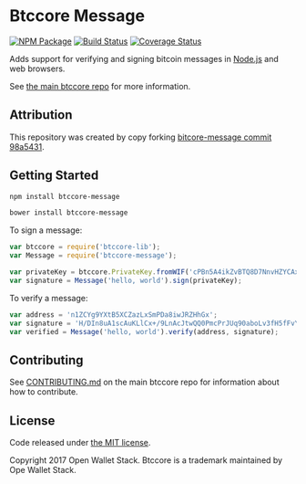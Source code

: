 Btccore Message
=======

[![NPM Package](https://img.shields.io/npm/v/btccore-message.svg?style=flat-square)](https://www.npmjs.org/package/btccore-message)
[![Build Status](https://img.shields.io/travis/owstack/btccore-message.svg?branch=master&style=flat-square)](https://travis-ci.org/owstack/btccore-message)
[![Coverage Status](https://img.shields.io/coveralls/owstack/btccore-message.svg?style=flat-square)](https://coveralls.io/r/owstack/btccore-message?branch=master)

Adds support for verifying and signing bitcoin messages in [Node.js](http://nodejs.org/) and web browsers.

See [the main btccore repo](https://github.com/owstack/btccore) for more information.

## Attribution

This repository was created by copy forking [bitcore-message commit 98a5431](https://github.com/bitpay/bitcore-message/commit/98a54319246bfabd442f94cac42ab5c9486d3b46).

## Getting Started

```sh
npm install btccore-message
```

```sh
bower install btccore-message
```

To sign a message:

```javascript
var btccore = require('btccore-lib');
var Message = require('btccore-message');

var privateKey = btccore.PrivateKey.fromWIF('cPBn5A4ikZvBTQ8D7NnvHZYCAxzDZ5Z2TSGW2LkyPiLxqYaJPBW4');
var signature = Message('hello, world').sign(privateKey);
```

To verify a message:

```javascript
var address = 'n1ZCYg9YXtB5XCZazLxSmPDa8iwJRZHhGx';
var signature = 'H/DIn8uA1scAuKLlCx+/9LnAcJtwQQ0PmcPrJUq90aboLv3fH5fFvY+vmbfOSFEtGarznYli6ShPr9RXwY9UrIY=';
var verified = Message('hello, world').verify(address, signature);
```

## Contributing

See [CONTRIBUTING.md](https://github.com/owstack/btccore/blob/master/CONTRIBUTING.md) on the main btccore repo for information about how to contribute.

## License

Code released under [the MIT license](https://github.com/owstack/btccore/blob/master/LICENSE).

Copyright 2017 Open Wallet Stack. Btccore is a trademark maintained by Ope Wallet Stack.

